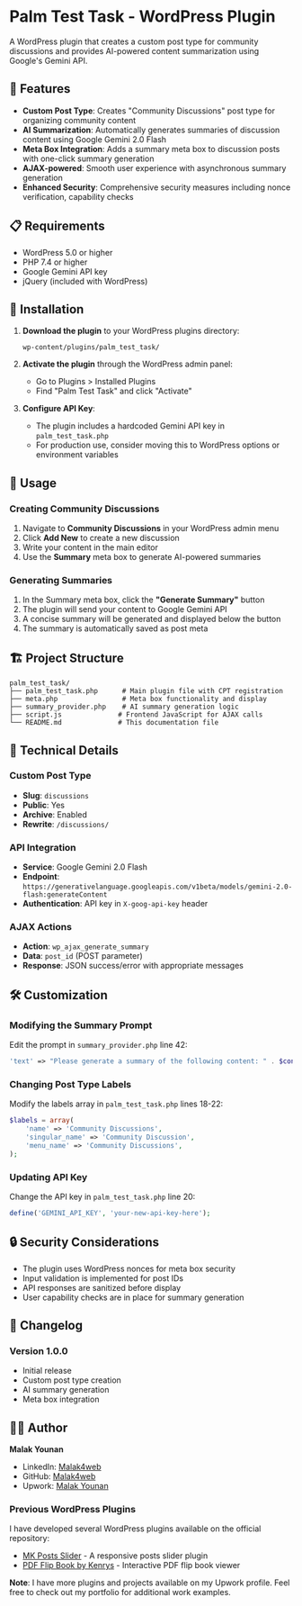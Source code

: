 # Palm Test Task - WordPress Plugin

A WordPress plugin that creates a custom post type for community discussions and provides AI-powered content summarization using Google's Gemini API.

## 🚀 Features

- **Custom Post Type**: Creates "Community Discussions" post type for organizing community content
- **AI Summarization**: Automatically generates summaries of discussion content using Google Gemini 2.0 Flash
- **Meta Box Integration**: Adds a summary meta box to discussion posts with one-click summary generation
- **AJAX-powered**: Smooth user experience with asynchronous summary generation
- **Enhanced Security**: Comprehensive security measures including nonce verification, capability checks

## 📋 Requirements

- WordPress 5.0 or higher
- PHP 7.4 or higher
- Google Gemini API key
- jQuery (included with WordPress)

## 🔧 Installation

1. **Download the plugin** to your WordPress plugins directory:
   ```
   wp-content/plugins/palm_test_task/
   ```

2. **Activate the plugin** through the WordPress admin panel:
   - Go to Plugins > Installed Plugins
   - Find "Palm Test Task" and click "Activate"

3. **Configure API Key**:
   - The plugin includes a hardcoded Gemini API key in `palm_test_task.php`
   - For production use, consider moving this to WordPress options or environment variables

## 🎯 Usage

### Creating Community Discussions

1. Navigate to **Community Discussions** in your WordPress admin menu
2. Click **Add New** to create a new discussion
3. Write your content in the main editor
4. Use the **Summary** meta box to generate AI-powered summaries

### Generating Summaries

1. In the Summary meta box, click the **"Generate Summary"** button
2. The plugin will send your content to Google Gemini API
3. A concise summary will be generated and displayed below the button
4. The summary is automatically saved as post meta

## 🏗️ Project Structure

```
palm_test_task/
├── palm_test_task.php      # Main plugin file with CPT registration
├── meta.php                # Meta box functionality and display
├── summary_provider.php    # AI summary generation logic
├── script.js              # Frontend JavaScript for AJAX calls
└── README.md              # This documentation file
```

## 🔌 Technical Details

### Custom Post Type
- **Slug**: `discussions`
- **Public**: Yes
- **Archive**: Enabled
- **Rewrite**: `/discussions/`

### API Integration
- **Service**: Google Gemini 2.0 Flash
- **Endpoint**: `https://generativelanguage.googleapis.com/v1beta/models/gemini-2.0-flash:generateContent`
- **Authentication**: API key in `X-goog-api-key` header

### AJAX Actions
- **Action**: `wp_ajax_generate_summary`
- **Data**: `post_id` (POST parameter)
- **Response**: JSON success/error with appropriate messages

## 🛠️ Customization

### Modifying the Summary Prompt
Edit the prompt in `summary_provider.php` line 42:
```php
'text' => "Please generate a summary of the following content: " . $content
```

### Changing Post Type Labels
Modify the labels array in `palm_test_task.php` lines 18-22:
```php
$labels = array(
    'name' => 'Community Discussions',
    'singular_name' => 'Community Discussion',
    'menu_name' => 'Community Discussions',
);
```

### Updating API Key
Change the API key in `palm_test_task.php` line 20:
```php
define('GEMINI_API_KEY', 'your-new-api-key-here');
```

## 🔒 Security Considerations

- The plugin uses WordPress nonces for meta box security
- Input validation is implemented for post IDs
- API responses are sanitized before display
- User capability checks are in place for summary generation

## 📝 Changelog

### Version 1.0.0
- Initial release
- Custom post type creation
- AI summary generation
- Meta box integration

## 👨‍💻 Author

**Malak Younan**
- LinkedIn: [Malak4web](https://www.linkedin.com/in/malaak4web/)
- GitHub: [Malak4web](https://github.com/Malak4web/)
- Upwork: [Malak Younan](https://www.upwork.com/freelancers/~016902c320cece15fa)

### Previous WordPress Plugins
I have developed several WordPress plugins available on the official repository:
- [MK Posts Slider](https://wordpress.org/plugins/mk-posts-slider/) - A responsive posts slider plugin
- [PDF Flip Book by Kenrys](https://wordpress.org/plugins/pdf-flip-book-by-kenrys/) - Interactive PDF flip book viewer

**Note**: I have more plugins and projects available on my Upwork profile. Feel free to check out my portfolio for additional work examples.
